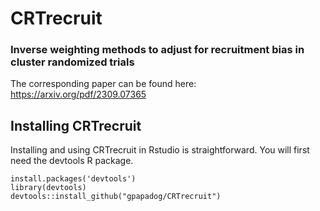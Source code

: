 # CRTrecruit

### Inverse weighting methods to adjust for recruitment bias in cluster randomized trials

The corresponding paper can be found here: https://arxiv.org/pdf/2309.07365 

## Installing CRTrecruit

Installing and using CRTrecruit in Rstudio is straightforward. You will first need the devtools R package.

```
install.packages('devtools')
library(devtools)
devtools::install_github("gpapadog/CRTrecruit")
```
